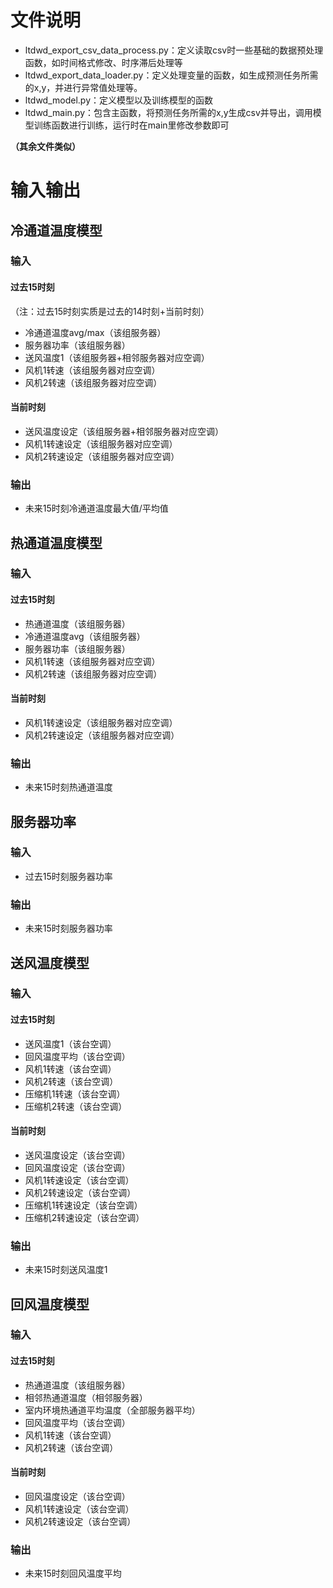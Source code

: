 # 文件说明

- ltdwd_export_csv_data_process.py：定义读取csv时一些基础的数据预处理函数，如时间格式修改、时序滞后处理等
- ltdwd_export_data_loader.py：定义处理变量的函数，如生成预测任务所需的x,y，并进行异常值处理等。
- ltdwd_model.py：定义模型以及训练模型的函数
- ltdwd_main.py：包含主函数，将预测任务所需的x,y生成csv并导出，调用模型训练函数进行训练，运行时在main里修改参数即可

**（其余文件类似）**

# 输入输出

## 冷通道温度模型

### 输入

#### 过去15时刻

（注：过去15时刻实质是过去的14时刻+当前时刻）

- 冷通道温度avg/max（该组服务器）
- 服务器功率（该组服务器）
- 送风温度1（该组服务器+相邻服务器对应空调）
- 风机1转速（该组服务器对应空调）
- 风机2转速（该组服务器对应空调）

#### 当前时刻

- 送风温度设定（该组服务器+相邻服务器对应空调）
- 风机1转速设定（该组服务器对应空调）
- 风机2转速设定（该组服务器对应空调）

### 输出

- 未来15时刻冷通道温度最大值/平均值

## 热通道温度模型

### 输入

#### 过去15时刻

- 热通道温度（该组服务器）
- 冷通道温度avg（该组服务器）
- 服务器功率（该组服务器）
- 风机1转速（该组服务器对应空调）
- 风机2转速（该组服务器对应空调）

#### 当前时刻

- 风机1转速设定（该组服务器对应空调）
- 风机2转速设定（该组服务器对应空调）

### 输出

- 未来15时刻热通道温度

## 服务器功率

### 输入

- 过去15时刻服务器功率

### 输出

- 未来15时刻服务器功率

## 送风温度模型

### 输入

#### 过去15时刻

- 送风温度1（该台空调）
- 回风温度平均（该台空调）
- 风机1转速（该台空调）
- 风机2转速（该台空调）
- 压缩机1转速（该台空调）
- 压缩机2转速（该台空调）

#### 当前时刻

- 送风温度设定（该台空调）
- 回风温度设定（该台空调）
- 风机1转速设定（该台空调）
- 风机2转速设定（该台空调）
- 压缩机1转速设定（该台空调）
- 压缩机2转速设定（该台空调）

### 输出

- 未来15时刻送风温度1

## 回风温度模型

### 输入

#### 过去15时刻

- 热通道温度（该组服务器）
- 相邻热通道温度（相邻服务器）
- 室内环境热通道平均温度（全部服务器平均）
- 回风温度平均（该台空调）
- 风机1转速（该台空调）
- 风机2转速（该台空调）

#### 当前时刻

- 回风温度设定（该台空调）
- 风机1转速设定（该台空调）
- 风机2转速设定（该台空调）

### 输出

- 未来15时刻回风温度平均



